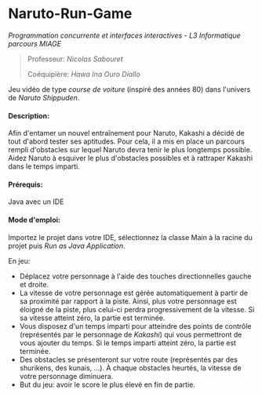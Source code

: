 # Naruto-Run-Game

*Programmation concurrente et interfaces interactives - L3 Informatique parcours MIAGE*

> Professeur: *Nicolas Sabouret*
>
> Coéquipière: *Hawa Ina Ouro Diallo*

Jeu vidéo de type *course de voiture* (inspiré des années 80) dans l'univers de *Naruto Shippuden*.

#### Description:

Afin d'entamer un nouvel entraînement pour Naruto, Kakashi a décidé de tout d'abord tester ses aptitudes. Pour cela, il a mis en place un parcours rempli d'obstacles sur lequel Naruto devra tenir le plus longtemps possible.
Aidez Naruto à esquiver le plus d'obstacles possibles et à rattraper Kakashi dans le temps imparti.

#### Prérequis:

Java avec un IDE

#### Mode d'emploi:

Importez le projet dans votre IDE, sélectionnez la classe Main à la racine du projet puis *Run as Java Application*.

En jeu:
- Déplacez votre personnage à l'aide des touches directionnelles gauche et droite.
- La vitesse de votre personnage est gérée automatiquement à partir de sa proximité par rapport à la piste. Ainsi, plus votre personnage est éloigné de la piste, plus celui-ci perdra progressivement de la vitesse. Si sa vitesse atteint zéro, la partie est terminée.
- Vous disposez d'un temps imparti pour atteindre des points de contrôle (représentés par le personnage de *Kakashi*) qui vous permettront de vous ajouter du temps. Si le temps imparti atteint zéro, la partie est terminée.
- Des obstacles se présenteront sur votre route (représentés par des shurikens, des kunais, ...). À chaque obstacles heurtés, la vitesse de votre personnage diminuera.
- But du jeu: avoir le score le plus élevé en fin de partie.
